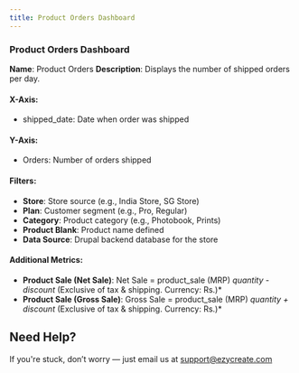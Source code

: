 ```yaml
---
title: Product Orders Dashboard
---
```

### **Product Orders Dashboard**

**Name**: Product Orders
 **Description**: Displays the number of shipped orders per day.

#### **X-Axis:**

* shipped_date: Date when order was shipped

#### **Y-Axis:**

* Orders: Number of orders shipped

#### **Filters:**

* **Store**: Store source (e.g., India Store, SG Store)
* **Plan**: Customer segment (e.g., Pro, Regular)
* **Category**: Product category (e.g., Photobook, Prints)
* **Product Blank**: Product name defined
* **Data Source**: Drupal backend database for the store

#### **Additional Metrics:**

* **Product Sale (Net Sale)**:
   Net Sale = product_sale (MRP)  *quantity - discount*
   (Exclusive of tax & shipping. Currency: Rs.)*
* **Product Sale (Gross Sale)**:
   Gross Sale = product_sale (MRP)  *quantity + discount*
   (Exclusive of tax & shipping. Currency: Rs.)*




## **Need Help?**

If you're stuck, don’t worry — just email us at [support@ezycreate.com](mailto:support@ezycreate.com)
